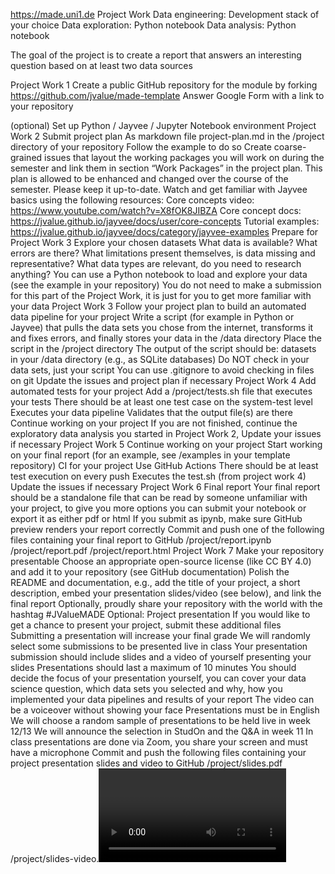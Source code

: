 https://made.uni1.de
Project Work
Data engineering: Development stack of your choice
Data exploration: Python notebook 
Data analysis: Python notebook

The goal of the project is to create a report that answers an interesting question based on at least two data sources

Project Work 1
Create a public GitHub repository for the module by forking https://github.com/jvalue/made-template
Answer Google Form with a link to your repository

(optional) Set up Python / Jayvee / Jupyter Notebook environment
Project Work 2
Submit project plan
As markdown file project-plan.md in the /project directory of your repository
Follow the example to do so 
Create coarse-grained issues that layout the working packages you will work on during the semester and link them in section “Work Packages” in the project plan. This plan is allowed to be enhanced and changed over the course of the semester. Please keep it up-to-date.
Watch and get familiar with Jayvee basics using the following resources:
Core concepts video: 	https://www.youtube.com/watch?v=X8fOK8JIBZA
Core concept docs: 	https://jvalue.github.io/jayvee/docs/user/core-concepts
Tutorial examples: 	https://jvalue.github.io/jayvee/docs/category/jayvee-examples
Prepare for Project Work 3
Explore your chosen datasets
What data is available? What errors are there?
What limitations present themselves, is data missing and representative?
What data types are relevant, do you need to research anything?
You can use a Python notebook to load and explore your data (see the example in your repository)
You do not need to make a submission for this part of the Project Work, it is just for you to get more familiar with your data
Project Work 3
Follow your project plan to build an automated data pipeline for your project
Write a script (for example in Python or Jayvee) that pulls the data sets you chose from the internet, transforms it and fixes errors, and finally stores your data in the /data directory
Place the script in the /project directory
The output of the script should be: datasets in your /data directory (e.g., as SQLite databases) 
Do NOT check in your data sets, just your script
You can use .gitignore to avoid checking in files on git
Update the issues and project plan if necessary
Project Work 4
Add automated tests for your project
Add a /project/tests.sh file that executes your tests
There should be at least one test case on the system-test level 
Executes your data pipeline
Validates that the output file(s) are there
Continue working on your project
If you are not finished, continue the exploratory data analysis you started in Project Work 2, 
Update your issues if necessary
Project Work 5
Continue working on your project
Start working on your final report (for an example, see /examples in your template repository)
CI for your project
Use GitHub Actions
There should be at least test execution on every push
Executes the test.sh (from project work 4)
Update the issues if necessary
Project Work 6
Final report
Your final report should be a standalone file that can be read by someone unfamiliar with your project, to give you more options you can submit your notebook or export it as either pdf or html
If you submit as ipynb, make sure GitHub preview renders your report correctly
Commit and push one of the following files containing your final report to GitHub
/project/report.ipynb
/project/report.pdf
/project/report.html
Project Work 7
Make your repository presentable
Choose an appropriate open-source license (like CC BY 4.0) and add it to your repository (see GitHub documentation)
Polish the README and documentation, e.g., add the title of your project, a short description, embed your presentation slides/video (see below), and link the final report
Optionally, proudly share your repository with the world with the hashtag #JValueMADE
Optional: Project presentation
If you would like to get a chance to present your project, submit these additional files
Submitting a presentation will increase your final grade
We will randomly select some submissions to be presented live in class
Your presentation submission should include slides and a video of yourself presenting your slides
Presentations should last a maximum of 10 minutes
You should decide the focus of your presentation yourself, you can cover your data science question, which data sets you selected and why, how you implemented your data pipelines and results of your report
The video can be a voiceover without showing your face
Presentations must be in English
We will choose a random sample of presentations to be held live in week 12/13
We will announce the selection in StudOn and the Q&A in week 11
In class presentations are done via Zoom, you share your screen and must have a microphone
Commit and push the following files containing your project presentation slides and video to GitHub
/project/slides.pdf
/project/slides-video.<video file format>
Optional: Blogpost about your project
If you agree with us posting about your project on our blog (similar to existing posts here https://oss.cs.fau.de/tag/made-projects/), please fill out this form: To Be Announced
Project Work 8
Fill out the Course Exit survey to let us know about your learning progress and optionally allow us to blog about your project
To Be Announced
Exercises
Place all exercise submissions into the folder named “exercises” in your GitHub repository
Name exercise submissions either “exercise<number>.jv” or “exercise<number>.py”
For example, if you are in the group using Jayvee for exercise 1, you must submit the following file: /exercises/exercise1.jv, if you have to use Python, submit /exercises/exercise1.py
We will grade the version of the exercise that is in your public GitHub repository at the deadline (!)
Group Assignments: tbd
Exercise 1
To Be Announced
Exercise 2
To Be Announced
Exercise 3
To Be Announced
Exercise 4
To Be Announced
Exercise 5
To Be Announced
